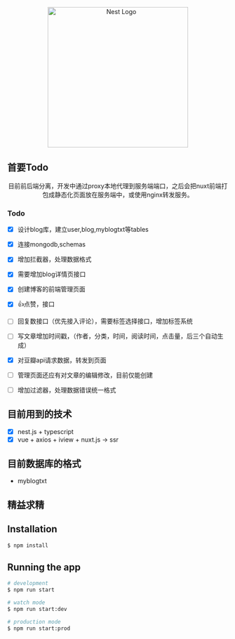 <p align="center">
  <a href="http://nestjs.com/" target="blank"><img src="https://nestjs.com/img/logo_text.svg" width="320" alt="Nest Logo" /></a>
</p>

## 首要Todo
<p align="center">目前前后端分离，开发中通过proxy本地代理到服务端端口，之后会把nuxt前端打包成静态化页面放在服务端中，或使用nginx转发服务。</p>


### Todo 
* [x] 设计blog库，建立user,blog,myblogtxt等tables
* [x] 连接mongodb,schemas
* [x] 增加拦截器，处理数据格式
* [x] 需要增加blog详情页接口
* [x] 创建博客的前端管理页面
* [x] 👍点赞，接口
* [ ] 回复数接口（优先接入评论），需要标签选择接口，增加标签系统
* [ ] 写文章增加时间戳，（作者，分类，时间，阅读时间，点击量，后三个自动生成）
* [x] 对豆瓣api请求数据，转发到页面
* [ ] 管理页面还应有对文章的编辑修改，目前仅能创建
* [ ] 增加过滤器，处理数据错误统一格式


## 目前用到的技术
* [x] nest.js + typescript
* [x] vue + axios + iview + nuxt.js -> ssr

## 目前数据库的格式

 - myblogtxt

<p align="center"><h2>精益求精</h2></p>


## Installation

```bash
$ npm install
```

## Running the app

```bash
# development
$ npm run start

# watch mode
$ npm run start:dev

# production mode
$ npm run start:prod
```
